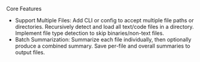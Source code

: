Core Features
* Support Multiple Files:
Add CLI or config to accept multiple file paths or directories.
Recursively detect and load all text/code files in a directory.
Implement file type detection to skip binaries/non-text files.
* Batch Summarization:
Summarize each file individually, then optionally produce a combined summary.
Save per-file and overall summaries to output files.